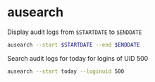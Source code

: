 # ausearch

Display audit logs from `$STARTDATE` to `$ENDDATE`
```sh
ausearch --start $STARTDATE --end $ENDDATE
```
Search audit logs for today for logins of UID 500
```sh
ausearch --start today --loginuid 500
```
